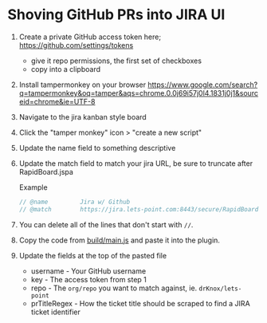 # Shoving GitHub PRs into JIRA UI
1. Create a private GitHub access token here; https://github.com/settings/tokens

    - give it repo permissions, the first set of checkboxes
    - copy into a clipboard

2. Install tampermonkey on your browser https://www.google.com/search?q=tampermonkey&oq=tamper&aqs=chrome.0.0j69i57j0l4.1831j0j1&sourceid=chrome&ie=UTF-8
3. Navigate to the jira kanban style board
4. Click the "tamper monkey" icon > "create a new script"
5. Update the name field to something descriptive
6. Update the match field to match your jira URL, be sure to truncate after RapidBoard.jspa

    Example
    ```js
    // @name         Jira w/ Github
    // @match        https://jira.lets-point.com:8443/secure/RapidBoard.jspa*
    ```

6. You can delete all of the lines that don't start with `//`. 

7. Copy the code from [build/main.js](https://github.com/drKnoxy/jira-w-git/blob/master/build/main.js) and paste it into the plugin.

8. Update the fields at the top of the pasted file

    - username - Your GitHub username
    - key - The access token from step 1
    - repo - The `org/repo` you want to match against, ie. `drKnox/lets-point`
    - prTitleRegex - How the ticket title should be scraped to find a JIRA ticket identifier
